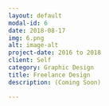 ```yaml
---
layout: default
modal-id: 6
date: 2018-08-17
img: 6.png
alt: image-alt
project-date: 2016 to 2018
client: Self
category: Graphic Design
title: Freelance Design
description: (Coming Soon)

---
```

